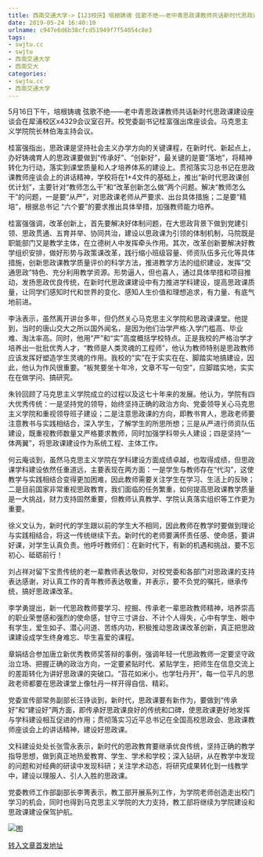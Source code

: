```yaml
---
title: 西南交通大学->【123校庆】培根铸魂 弦歌不绝——老中青思政课教师共话新时代思政课建设 | swjtu.cc
date: 2019-05-24 16:40:10
urlname: c947e6d6b38cfcd51949f7f54054c8e3
tags: 
- swjtu.cc
- swjtu
- 西南交通大学
- 西南交大
categories:
- swjtu.cc
- 西南交通大学
---
```



5月16日下午，培根铸魂 弦歌不绝——老中青思政课教师共话新时代思政课建设座谈会在犀浦校区x4329会议室召开。校党委副书记桂富强出席座谈会。马克思主义学院院长林伯海主持会议。

桂富强指出，思政课是坚持社会主义办学方向的关键课程，在新时代、新起点上，办好铸魂育人的思政课要做到“传承好”、“创新好”，最关键的是要“落地”，将精神转化为行动，落实到课堂质量和人才培养体系的建设上。贯彻落实习总书记在思政课教师座谈会上的讲话精神，学校将在1+4文件的基础上，推出“新时代思政课创优计划”，主要针对“教师怎么干”和“改革创新怎么做”两个问题。解决“教师怎么干”的问题，一是要“从严”，对思政课老师从严要求、出台具体措施；二是要“精培”，根据总书记 “六个要”的要求推出具体举措，加强教师能力培养。

桂富强强调，改革创新上，首先要解决好体制问题，在大思政背景下做到党建引领、思政贯通、五育并举、协同共治，建设以思政课为引领的体制机制，马院既是职能部门又是教学主体，在立德树人中发挥牵头作用。其次，改革创新要解决好教学组织安排，做好形势与政策课改革，践行缩小班级容量、师资队伍多元化等具体措施，创新思政课教学质量评价的科学方法，推进教学方法的组织建设，发挥“交通思政”特色、充分利用教学资源。形势逼人，但也喜人，通过具体举措和项目推动，发扬思政优良传统，在新时代思政课建设中有力推进学科建设，提高思政课质量，让同学们感知时代和世界的变化、感知人生价值和理想追求，有力量、有底气地前进。

李泳表示，虽然离开讲台多年，但仍然关心马克思主义学院和思政课课堂。他提到，当时的唐山交大之所以国外闻名，是因为他们治学严格:入学门槛高、毕业难、淘汰率高。同时，他用“严”和“实”高度概括学校特点。正是我校的严格治学才培养出一批批优秀人才，“教师是人类灵魂的工程师”，他认为教师特别是思政教师应该发挥好塑造学生灵魂的作用。我校的“实”在于实实在在、脚踏实地搞建设，因此，他认为作风很重要。“板凳要坐十年冷，文章不写一句空”，应脚踏实地，实实在在做学问、搞研究。

朱铃回顾了马克思主义学院成立的过程以及这七十年来的发展。他认为，学院有四大优秀传统：一是坚持党的领导，始终坚持正确的政治方向、党委领导关心马克思主义学院和重视领导班子建设；二是注意思政课的方向，即教书育人，思政老师要注意教书与实践相结合，深入学生，了解学生的所思所想；三是从严进行师资队伍建设，既重视教师数量又严格要求教师，同时加强学科带头人建设；四是坚持“一体两翼”，将思政课建设作为系统工程、主体工作。

何云庵谈到，虽然马克思主义学院在学科建设方面成绩卓越，也取得成绩，但思政课学科建设依然任重道远，主要表现在两方面：一是学生与教师存在“代沟”，这使教学与实践相结合变得更加困难，因此教师需要关注学生在学习、生活上的反映；二是目前国家非常重视思政教育，我们面临的任务繁重，如何提高思政课教学质量是一大挑战，财力支持固然重要，但教师认真教学、学院认真落实组织等工作更为重要。

徐义文认为，新时代的学生跟以前的学生大不相同，因此教师在教学时要做到理论与实践相结合，将这一传统继续下去。新时代的老师要满怀责任感、使命感，要讲好课，对学生认真负责。他呼吁教师们：在新时代下，有新的机遇和挑战，要不忘初心、砥砺前行！

刘占祥对留下宝贵传统的老一辈教师表达敬仰，对校党委和各部门对思政课的支持表达感谢，对认真工作的青年教师表达敬重，并表示，要不负党的嘱托，继承传统，搞好思政课改革。

李学勇提出，新一代思政教师要学习、挖掘、传承老一辈思政教师精神，培养崇高的职业荣誉感和强烈的使命感，甘守三寸讲台、不计个人得失，心中有学生、眼中有学生，爱生如子、潜心问道、苦练内功，积极推动思政课改革创新，真正把思政课建设成学生终身难忘、毕生喜爱的课程。

章娟结合参加唐立新优秀教师奖答辩的事例，强调年轻一代思政教师一定要坚守政治立场、把握正确的政治方向，一定要紧贴时代、紧贴学生，把师生在信息交流上的差距转化为讲好思政课的突破口。“苔花如米小，也学牡丹开”，每一位平凡的思政老师都要在思政课堂上像牡丹一样开得自信、精彩。

党委宣传部常务副部长汪铮谈到，新时代，思政课要有新作为，要做到“传承好”和“建设好”两方面，即传承好思政课良好的传统和口碑，使思政课更好地发挥与学科建设相互促进的作用；贯彻落实习近平总书记在全国高校思政会、思政课教师座谈会上的讲话精神，建设好思政课。

文科建设处处长张雪永表示，新时代的思政教育要继承优良传统，坚持正确的教学指导思想，做到真正地热爱教育、学生、学术和学校；深入钻研，从在教学中发现的问题和对经典的研读中发现科研；关注学术动态，将研究成果转化到一线教学中，建设以理服人、引人入胜的思政课。

党委教师工作部副部长李箐表示，教工部开展系列工作，为学院老师创造走出校门学习的机会，同时也得到马克思主义学院的大力支持，教工部将继续为学院建设和思政课建设保驾护航。



![图](https://news.swjtu.edu.cn/upload/201905/24/201905241534277205.jpg)

[转入文章首发地址](https://news.swjtu.edu.cn/shownews-18417.shtml)